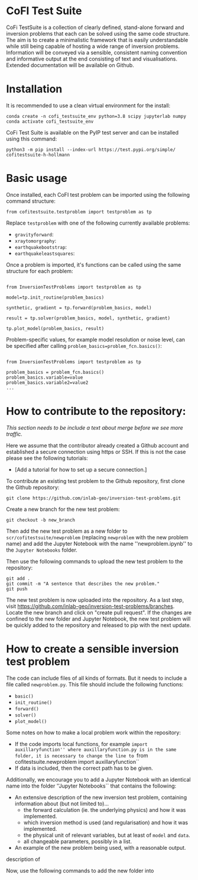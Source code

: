 # CoFI Test Suite


CoFi TestSuite is a collection of clearly defined, stand-alone forward and inversion problems that each can be solved using the same code structure. The aim is to create a minimalistic framework that is easily understandable while still being capable of hosting a wide range of inversion problems. Information will be conveyed via a sensible, consistent naming convention and informative output at the end consisting of text and visualisations. Extended documentation will be available on Github. 


# Installation

It is recommended to use a clean virtual environment for the install: 

```console
conda create -n cofi_testsuite_env python=3.8 scipy jupyterlab numpy
conda activate cofi_testsuite_env
```

CoFi Test Suite is available on the PyIP test server and can be installed using this command:

```console
python3 -m pip install --index-url https://test.pypi.org/simple/ cofitestsuite-h-hollmann
```

# Basic usage

Once installed, each CoFI test problem can be imported using the following command structure:

```console
from cofitestsuite.testproblem import testproblem as tp
```

Replace ``testproblem`` with one of the following currently available problems:

- ``gravityforward``: 
- ``xraytomorgraphy``: 
- ``earthquakebootstrap``: 
- ``earthquakeleastsquares``: 

Once a problem is imported, it's functions can be called using the same structure for each problem:

```console

from InversionTestProblems import testproblem as tp

model=tp.init_routine(problem_basics) 

synthetic, gradient = tp.forward(problem_basics, model)

result = tp.solver(problem_basics, model, synthetic, gradient)

tp.plot_model(problem_basics, result)

```

Problem-specific values, for example model resolution or noise level, can be specified after calling ``problem_basics=problem_fcn.basics()``:


```console

from InversionTestProblems import testproblem as tp

problem_basics = problem_fcn.basics()
problem_basics.variable=value
problem_basics.variable2=value2
...

```

# How to contribute to the repository:
 <em>This section needs to be include a text about merge before we see more traffic.</em>

Here we assume that the contributor already created a Github account and established a secure connection using https or SSH. If this is not the case please see the following tutorials: 
- [Add a tutorial for how to set up a secure connection.]

To contribute an existing test problem to the Github repository, first clone the Github repository: 

```console
git clone https://github.com/inlab-geo/inversion-test-problems.git
```

Create a new branch for the new test problem:

```console
git checkout -b new_branch
```

Then add the new test problem as a new folder to ``scr/cofitestsuite/newproblem`` (replacing ``newproblem`` with the new problem name) and add the Jupyter Notebook with the name ''newproblem.ipynb'' to the ``Jupyter Notebooks`` folder. 

Then use the following commands to upload the new test problem to the repository:

```console
git add .
git commit -m "A sentence that describes the new problem."
git push
```

The new test problem is now uploaded into the repository. As a last step, visit https://github.com/inlab-geo/inversion-test-problems/branches. Locate the new branch and click on "create pull request". If the changes are confined to the new folder and Jupyter Notebook, the new test problem will be quickly added to the repository and released to pip with the next update.

# How to create a sensible inversion test problem

The code can include files of all kinds of formats. But it needs to include a file called ``newproblem.py``. This file should include the following functions: 
- ``basic()``
- ``init_routine()``
- ``forward()``
- ``solver()``
- ``plot_model()``

Some notes on how to make a local problem work within the repository:
- If the code imports local functions, for example ``import auxillaryfunction'' where auxillaryfunction.py is in the same folder, it is necessary to change the line to ``from cofitestsuite.newproblem import auxillaryfunction``
- If data is included, then the correct path has to be given. 

Additionally, we encourage you to add a Jupyter Notebook with an identical name into the folder ''Jupyter Notebooks`` that contains the following:
- An extensive description of the new inversion test problem, containing information about (but not limited to)...
  - the forward calculation (ie. the underlying physics) and how it was implemented.
  - which inversion method is used (and regularisation) and how it was implemented.
  - the physical unit of relevant variables, but at least of ``model`` and ``data``.
  - all changeable parameters, possibly in a list.
- An example of the new problem being used, with a reasonable output.


description of 

Now, use the following commands to add the new folder into 

<!---  Binder does not work right now.   -->
<!---  [![Binder](https://mybinder.org/badge_logo.svg)](https://mybinder.org/v2/gh/inlab-geo/inversion-test-problems/HEAD)   -->

